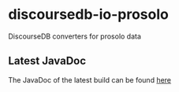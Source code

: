 # discoursedb-io-prosolo
DiscourseDB converters for prosolo data

## Latest JavaDoc
The JavaDoc of the latest build can be found [here](http://moon.lti.cs.cmu.edu:8080/job/DiscourseDB/edu.cmu.cs.lti$discoursedb-io-prosolo/javadoc/)
